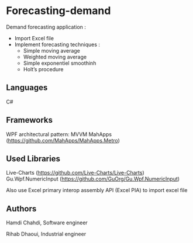 
# Forecasting-demand
Demand forecasting application :
- Import Excel file
- Implement forecasting techniques :
  - Simple moving average
  - Weighted moving average
  - Simple exponentiel smoothinh
  - Holt’s procedure

## Languages
C#

## Frameworks
WPF
architectural pattern: MVVM
MahApps (https://github.com/MahApps/MahApps.Metro)

## Used Libraries
Live-Charts (https://github.com/Live-Charts/Live-Charts)
Gu.Wpf.NumericInput (https://github.com/GuOrg/Gu.Wpf.NumericInput)

Also use Excel primary interop assembly API (Excel PIA) to import excel file

## Authors
Hamdi Chahdi, Software engineer

Rihab Dhaoui, Industrial engineer


